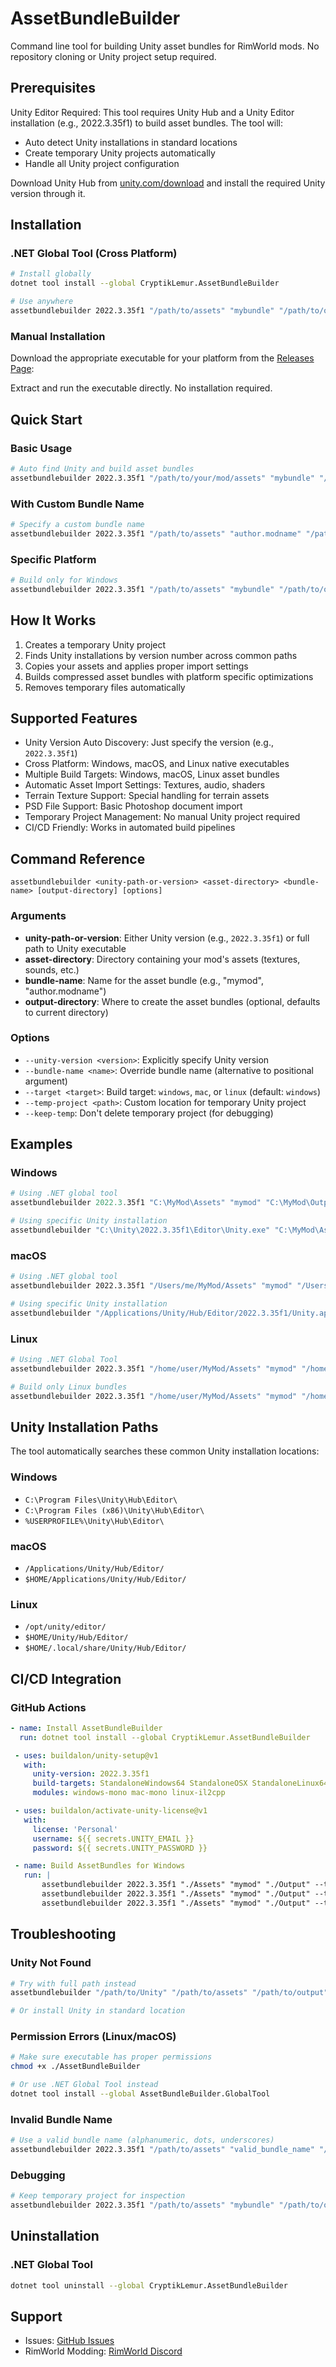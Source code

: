 # AssetBundleBuilder

Command line tool for building Unity asset bundles for RimWorld mods. No repository cloning or Unity project setup required.

## Prerequisites

Unity Editor Required: This tool requires Unity Hub and a Unity Editor installation (e.g., 2022.3.35f1) to build asset bundles. The tool will:
- Auto detect Unity installations in standard locations
- Create temporary Unity projects automatically
- Handle all Unity project configuration

Download Unity Hub from [unity.com/download](https://unity.com/download) and install the required Unity version through it.

## Installation

### .NET Global Tool (Cross Platform)

```bash
# Install globally
dotnet tool install --global CryptikLemur.AssetBundleBuilder

# Use anywhere
assetbundlebuilder 2022.3.35f1 "/path/to/assets" "mybundle" "/path/to/output"
```

### Manual Installation

Download the appropriate executable for your platform from the [Releases Page](https://github.com/CryptikLemur/AssetBundleBuilder/releases):

Extract and run the executable directly. No installation required.

## Quick Start

### Basic Usage

```bash
# Auto find Unity and build asset bundles
assetbundlebuilder 2022.3.35f1 "/path/to/your/mod/assets" "mybundle" "/path/to/output/directory"
```

### With Custom Bundle Name

```bash
# Specify a custom bundle name
assetbundlebuilder 2022.3.35f1 "/path/to/assets" "author.modname" "/path/to/output"
```

### Specific Platform

```bash
# Build only for Windows
assetbundlebuilder 2022.3.35f1 "/path/to/assets" "mybundle" "/path/to/output" --target windows
```

## How It Works

1. Creates a temporary Unity project
2. Finds Unity installations by version number across common paths
3. Copies your assets and applies proper import settings
4. Builds compressed asset bundles with platform specific optimizations
5. Removes temporary files automatically

## Supported Features

- Unity Version Auto Discovery: Just specify the version (e.g., `2022.3.35f1`)
- Cross Platform: Windows, macOS, and Linux native executables
- Multiple Build Targets: Windows, macOS, Linux asset bundles
- Automatic Asset Import Settings: Textures, audio, shaders
- Terrain Texture Support: Special handling for terrain assets
- PSD File Support: Basic Photoshop document import
- Temporary Project Management: No manual Unity project required
- CI/CD Friendly: Works in automated build pipelines

## Command Reference

```
assetbundlebuilder <unity-path-or-version> <asset-directory> <bundle-name> [output-directory] [options]
```

### Arguments

- **unity-path-or-version**: Either Unity version (e.g., `2022.3.35f1`) or full path to Unity executable
- **asset-directory**: Directory containing your mod's assets (textures, sounds, etc.)
- **bundle-name**: Name for the asset bundle (e.g., "mymod", "author.modname")
- **output-directory**: Where to create the asset bundles (optional, defaults to current directory)

### Options

- `--unity-version <version>`: Explicitly specify Unity version
- `--bundle-name <name>`: Override bundle name (alternative to positional argument)
- `--target <target>`: Build target: `windows`, `mac`, or `linux` (default: `windows`)
- `--temp-project <path>`: Custom location for temporary Unity project
- `--keep-temp`: Don't delete temporary project (for debugging)

## Examples

### Windows

```powershell
# Using .NET global tool
assetbundlebuilder 2022.3.35f1 "C:\MyMod\Assets" "mymod" "C:\MyMod\Output"

# Using specific Unity installation
assetbundlebuilder "C:\Unity\2022.3.35f1\Editor\Unity.exe" "C:\MyMod\Assets" "mymod" "C:\MyMod\Output"
```

### macOS

```bash
# Using .NET global tool
assetbundlebuilder 2022.3.35f1 "/Users/me/MyMod/Assets" "mymod" "/Users/me/MyMod/Output"

# Using specific Unity installation
assetbundlebuilder "/Applications/Unity/Hub/Editor/2022.3.35f1/Unity.app/Contents/MacOS/Unity" "/Users/me/MyMod/Assets" "mymod" "/Users/me/MyMod/Output"
```

### Linux

```bash
# Using .NET Global Tool
assetbundlebuilder 2022.3.35f1 "/home/user/MyMod/Assets" "mymod" "/home/user/MyMod/Output"

# Build only Linux bundles
assetbundlebuilder 2022.3.35f1 "/home/user/MyMod/Assets" "mymod" "/home/user/MyMod/Output" --target linux
```

## Unity Installation Paths

The tool automatically searches these common Unity installation locations:

### Windows
- `C:\Program Files\Unity\Hub\Editor\`
- `C:\Program Files (x86)\Unity\Hub\Editor\`
- `%USERPROFILE%\Unity\Hub\Editor\`

### macOS
- `/Applications/Unity/Hub/Editor/`
- `$HOME/Applications/Unity/Hub/Editor/`

### Linux
- `/opt/unity/editor/`
- `$HOME/Unity/Hub/Editor/`
- `$HOME/.local/share/Unity/Hub/Editor/`

## CI/CD Integration

### GitHub Actions

```yaml
- name: Install AssetBundleBuilder
  run: dotnet tool install --global CryptikLemur.AssetBundleBuilder

 - uses: buildalon/unity-setup@v1
   with:
     unity-version: 2022.3.35f1
     build-targets: StandaloneWindows64 StandaloneOSX StandaloneLinux64
     modules: windows-mono mac-mono linux-il2cpp

 - uses: buildalon/activate-unity-license@v1
   with:
     license: 'Personal'
     username: ${{ secrets.UNITY_EMAIL }}
     password: ${{ secrets.UNITY_PASSWORD }}

 - name: Build AssetBundles for Windows
   run: |
       assetbundlebuilder 2022.3.35f1 "./Assets" "mymod" "./Output" --target windows
       assetbundlebuilder 2022.3.35f1 "./Assets" "mymod" "./Output" --target linux
       assetbundlebuilder 2022.3.35f1 "./Assets" "mymod" "./Output" --target mac
```

## Troubleshooting

### Unity Not Found
```bash
# Try with full path instead
assetbundlebuilder "/path/to/Unity" "/path/to/assets" "/path/to/output"

# Or install Unity in standard location
```

### Permission Errors (Linux/macOS)
```bash
# Make sure executable has proper permissions
chmod +x ./AssetBundleBuilder

# Or use .NET Global Tool instead
dotnet tool install --global AssetBundleBuilder.GlobalTool
```

### Invalid Bundle Name
```bash
# Use a valid bundle name (alphanumeric, dots, underscores)
assetbundlebuilder 2022.3.35f1 "/path/to/assets" "valid_bundle_name" "/path/to/output"
```

### Debugging
```bash
# Keep temporary project for inspection
assetbundlebuilder 2022.3.35f1 "/path/to/assets" "mybundle" "/path/to/output" --keep-temp
```

## Uninstallation

### .NET Global Tool
```bash
dotnet tool uninstall --global CryptikLemur.AssetBundleBuilder
```

## Support

- Issues: [GitHub Issues](https://github.com/CryptikLemur/AssetBundleBuilder/issues)
- RimWorld Modding: [RimWorld Discord](https://discord.gg/rimworld)